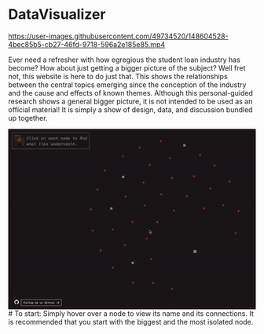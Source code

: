 # DataVisualizer

https://user-images.githubusercontent.com/49734520/148604528-4bec85b5-cb27-46fd-9718-596a2e185e85.mp4     

Ever need a refresher with how egregious the student loan industry has become? 
How about just getting a bigger picture of the subject? 
Well fret not, this website is here to do just that. 
This shows the relationships between the central topics emerging since the conception of the industry and the cause and effects of known themes. 
Although this personal-guided research shows a general bigger picture, it is not intended to be used as an official material! It is simply a show of design,
data, and discussion bundled up together.

<img align="right" src="gif1.gif" alt="gif1 of the DataVisualizer">
# To start:  
Simply hover over a node to view its name and its connections.   
It is recommended that you start with the biggest and the most isolated node.




